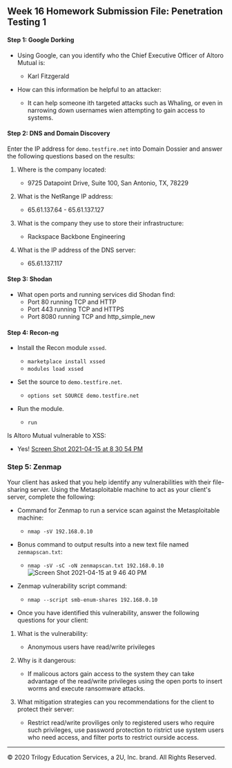 ## Week 16 Homework Submission File: Penetration Testing 1

#### Step 1: Google Dorking

- Using Google, can you identify who the Chief Executive Officer of Altoro Mutual is: 
  - Karl Fitzgerald
      
- How can this information be helpful to an attacker: 
  - It can help someone ith targeted attacks such as Whaling, or even in narrowing down usernames wien attempting to gain access to systems.

#### Step 2: DNS and Domain Discovery

Enter the IP address for `demo.testfire.net` into Domain Dossier and answer the following questions based on the results:

  1. Where is the company located: 
     - 9725 Datapoint Drive, Suite 100, San Antonio, TX, 78229

  2. What is the NetRange IP address:
     - 65.61.137.64 - 65.61.137.127

  3. What is the company they use to store their infrastructure:
     - Rackspace Backbone Engineering

  4. What is the IP address of the DNS server:
     - 65.61.137.117

#### Step 3: Shodan

- What open ports and running services did Shodan find: 
  - Port 80 running TCP and HTTP
  - Port 443 running TCP and HTTPS
  - Port 8080 running TCP and http_simple_new

#### Step 4: Recon-ng

- Install the Recon module `xssed`. 
  - `marketplace install xssed`
  - `modules load xssed`

- Set the source to `demo.testfire.net`. 
  - `options set SOURCE demo.testfire.net`

- Run the module.
  - `run`

Is Altoro Mutual vulnerable to XSS: 
  - Yes!
[Screen Shot 2021-04-15 at 8 30 54 PM](https://user-images.githubusercontent.com/33046751/114958858-7e047080-9e29-11eb-81f5-f1ff570f2f09.png)

### Step 5: Zenmap

Your client has asked that you help identify any vulnerabilities with their file-sharing server. Using the Metasploitable machine to act as your client's server, complete the following:

- Command for Zenmap to run a service scan against the Metasploitable machine: 
  - `nmap -sV 192.168.0.10`
 
- Bonus command to output results into a new text file named `zenmapscan.txt`: 
  - `nmap -sV -sC -oN zenmapscan.txt 192.168.0.10`
  ![Screen Shot 2021-04-15 at 9 46 40 PM](https://user-images.githubusercontent.com/33046751/114964362-2f100880-9e34-11eb-8ea5-b2f21eef95f0.png)

- Zenmap vulnerability script command:
  - `nmap --script smb-enum-shares 192.168.0.10`

- Once you have identified this vulnerability, answer the following questions for your client:
 1. What is the vulnerability: 
    - Anonymous users have read/write privileges

 2. Why is it dangerous:
    - If malicous actors gain access to the system they can take advantage of the read/write privileges using the open ports to insert worms and execute ransomware attacks.

 3. What mitigation strategies can you recommendations for the client to protect their server:
    - Restrict read/write proviliges only to registered users who require such privileges, use password protection to ristrict use system users who need access, and filter ports to restrict ourside access.

---
© 2020 Trilogy Education Services, a 2U, Inc. brand. All Rights Reserved.  

